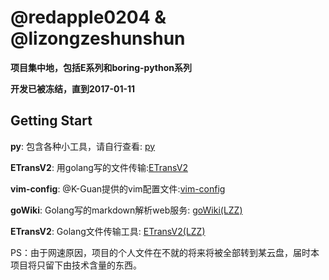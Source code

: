 # @redapple0204 & @lizongzeshunshun

**项目集中地，包括E系列和boring-python系列**

**开发已被冻结，直到2017-01-11**

## Getting Start

**py**: 包含各种小工具，请自行查看: [py](https://github.com/redapple0204/my-boring-python/tree/master/py)

**ETransV2**: 用golang写的文件传输:[ETransV2](https://github.com/redapple0204/my-boring-python/tree/master/ETransV2)

**vim-config**: @K-Guan提供的vim配置文件:[vim-config](https://github.com/redapple0204/my-boring-python/tree/master/vim-config)

**goWiki**: Golang写的markdown解析web服务: [goWiki(LZZ)](https://github.com/lizongzeshunshun/goWiki)

**ETransV2**: Golang文件传输工具: [ETransV2(LZZ)](https://github.com/lizongzeshunshun/ETransV2)

PS：由于网速原因，项目的个人文件在不就的将来将被全部转到某云盘，届时本项目将只留下由技术含量的东西。
